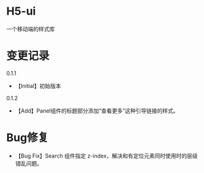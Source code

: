 # H5-ui
一个移动端的样式库

# 变更记录
0.1.1
- 【Initial】初始版本

0.1.2
- 【Add】Panel组件的标题部分添加“查看更多”这种引导链接的样式。

# Bug修复
- 【Bug Fix】Search 组件指定 z-index，解决和有定位元素同时使用时的层级错乱问题。
